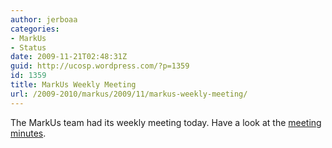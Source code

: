 ```yaml
---
author: jerboaa
categories:
- MarkUs
- Status
date: 2009-11-21T02:48:31Z
guid: http://ucosp.wordpress.com/?p=1359
id: 1359
title: MarkUs Weekly Meeting
url: /2009-2010/markus/2009/11/markus-weekly-meeting/
---
```


The MarkUs team had its weekly meeting today. Have a look at the [meeting minutes](http://blog.markusproject.org/?p=863).